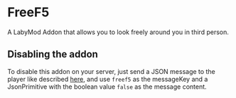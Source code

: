 # FreeF5 #

A LabyMod Addon that allows you to look freely around you in third person.

## Disabling the addon ##

To disable this addon on your server, just send a JSON message to the player like described [here](https://docs.labymod.net/pages/server/send_messages/),
and use `freef5` as the messageKey and a JsonPrimitive with the boolean value `false` as the message content.

